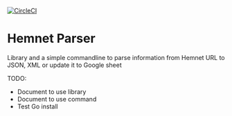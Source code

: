 [![CircleCI](https://circleci.com/gh/ledongthuc/hemnetparser.svg?style=svg)](https://circleci.com/gh/ledongthuc/hemnetparser)

# Hemnet Parser

Library and a simple commandline to parse information from Hemnet URL to JSON, XML or update it to Google sheet

TODO:
 - Document to use library
 - Document to use command
 - Test Go install
